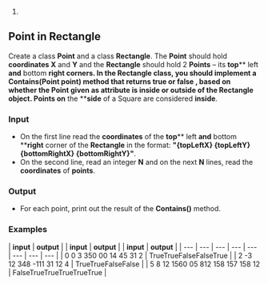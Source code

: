 1.
## Point in Rectangle

Create a class **Point** and a class **Rectangle**. The **Point** should hold **coordinates X** and **Y** and the **Rectangle** should hold 2 **Points** – its **top**** left **and** bottom ****right** corners. In the **Rectangle** class, you should implement a **Contains(Point point)** method that returns **true** or **false** , based on **whether** the **Point** given as **attribute** is **inside** or **outside** of the **Rectangle** object. Points **on**** the ****side** of a Square are considered **inside**.

### Input

- On the first line read the **coordinates** of the **top**** left **and** bottom ****right** corner of the **Rectangle** in the format: **&quot;{topLeftX} {topLeftY} {bottomRightX} {bottomRightY}&quot;**.
- On the second line, read an integer **N** and on the next **N** lines, read the **coordinates** of **points**.

### Output

- For each point, print out the result of the **Contains()** method.

### Examples

| **input** | **output** |
 | **input** | **output** |
 | **input** | **output** |
| --- | --- | --- | --- | --- | --- | --- | --- |
| 0 0 3 350 00 14 45 31 2 | TrueTrueFalseFalseTrue |
 | 2 -3 12 348 -111 31 12 4 | TrueTrueFalseFalse |
 | 5 8 12 1560 05 812 158 157 158 12 | FalseTrueTrueTrueTrueTrue |


